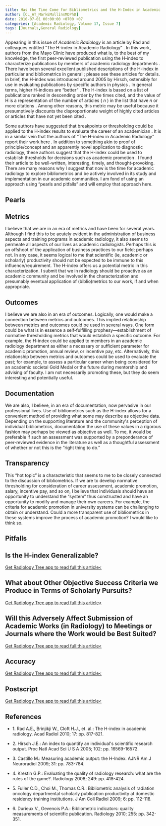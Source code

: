```yaml
---
title: Has the Time Come for Bibliometrics and the H-Index in Academic Radiology?
author: [CL_AT_MarkEMullinsMDPhD]
date: 2010-07-01 00:00:00 +0700 +07
categories: [Academic Radiology, Volume 17, Issue 7]
tags: [Journals,General Radiology]
---
```

Appearing in this issue of _Academic Radiology_ is an article by Rad and colleagues entitled “The H-index in Academic Radiology” . In this work, authors from the Mayo Clinic have produced what is, to the best of my knowledge, the first peer-reviewed publication using the H-index to characterize publications by members of academic radiology departments . There have been several excellent published descriptions of the H-index in particular and bibliometrics in general ; please see these articles for details. In brief, the H-index was introduced around 2005 by Hirsch, ostensibly for use in evaluating publications by specific authors in physics . In general terms, higher H-indices are “better” . The H-index is based on a list of publications ranked in descending order by the times cited, and the value of H is a representation of the number of articles ( _n_ ) in the list that have _n_ or more citations . Among other reasons, this metric may be useful because it presumptively discounts the disproportionate weight of highly cited articles or articles that have not yet been cited .

Some authors have suggested that breakpoints or thresholding could be applied to the H-index results to evaluate the career of an academician . It is in a similar vein that the authors of “The H-index in Academic Radiology” report their work here . In addition to something akin to proof of principle/concept and an apparently novel application to diagnostic radiology, these authors suggest that the H-index could be used to establish thresholds for decisions such as academic promotion . I found their article to be well-written, interesting, timely, and thought-provoking. There are many reasons why I suggest that now is the time for academic radiology to explore bibliometrics and be actively involved in its study and implementation in our academic communities. I am fond of using an approach using “pearls and pitfalls” and will employ that approach here.

## Pearls

## Metrics

I believe that we are in an era of metrics and have been for several years. Although I find this to be acutely evident in the administration of business aspects and training programs in academic radiology, it also seems to permeate all aspects of our lives as academic radiologists. Perhaps this is an offshoot of the application of business practices to our field; perhaps not. In any case, it seems logical to me that scientific (ie, academic or scholarly) productivity should not be expected to be immune to this influence/requirement. The H-index offers us a potential metric in this characterization. I submit that we in radiology should be proactive as an academic community and be involved in the characterization and presumably eventual application of (biblio)metrics to our work, if and when appropriate.

## Outcomes

I believe we are also in an era of outcomes. Logically, one would make a connection between metrics and outcomes. This implied relationship between metrics and outcomes could be used in several ways. One form could be what is in essence a self-fulfilling prophesy—establishment of normative thresholding metrics that would establish a specific outcome. For example, the H-index could be applied to members in an academic radiology department as either a necessary or sufficient parameter for academic promotion, annual review, or incentive pay, etc. Alternatively, this relationship between metrics and outcomes could be used to evaluate the past; for example, to assess a particular career when being considered for an academic societal Gold Medal or the future during mentorship and advising of faculty. I am not necessarily promoting these, but they do seem interesting and potentially useful.

## Documentation

We are also, I believe, in an era of documentation, now pervasive in our professional lives. Use of bibliometrics such as the H-index allows for a convenient method of providing what some may describe as objective data. Depending on the supporting literature and the community's perception of individual bibliometrics, documentation the use of these values in a rigorous fashion may perhaps be viewed as objective as well. To me, it would be preferable if such an assessment was supported by a preponderance of peer-reviewed evidence in the literature as well as a thoughtful assessment of whether or not this is the “right thing to do.”

## Transparency

This “hot topic” is a characteristic that seems to me to be closely connected to the discussion of bibliometrics. If we are to develop normative thresholding for consideration of career assessment, academic promotion, salary, incentive pay, and so on, I believe that individuals should have an opportunity to understand the “system” thus constructed and have an opportunity to modify and manage their own careers. For example, the criteria for academic promotion in university systems can be challenging to obtain or understand. Could a more transparent use of bibliometrics in these systems improve the process of academic promotion? I would like to think so.

## Pitfalls

## Is the H-index Generalizable?

[Get Radiology Tree app to read full this article<](https://clinicalpub.com/app)

## What about Other Objective Success Criteria we Produce in Terms of Scholarly Pursuits?

[Get Radiology Tree app to read full this article<](https://clinicalpub.com/app)

## Will this Adversely Affect Submission of Academic Works (in Radiology) to Meetings or Journals where the Work would be Best Suited?

[Get Radiology Tree app to read full this article<](https://clinicalpub.com/app)

## Accuracy

[Get Radiology Tree app to read full this article<](https://clinicalpub.com/app)

## Postscript

[Get Radiology Tree app to read full this article<](https://clinicalpub.com/app)

## References

- 1\. Rad A.E., Brinjikji W., Cloft H.J., et. al.: The H-index in academic radiology. Acad Radiol 2010; 17: pp. 817-821.


- 2\. Hirsch J.E.: An index to quantify an individual's scientific research output. Proc Natl Acad Sci U S A 2005; 102: pp. 16569-16572.


- 3\. Castillo M.: Measuring academic output: the H-Index. AJNR Am J Neuroradiol 2009; 31: pp. 783-784.


- 4\. Krestin G.P.: Evaluating the quality of radiology research: what are the rules of the game?. Radiology 2008; 249: pp. 418-424.


- 5\. Fuller C.D., Choi M., Thomas C.R.: Bibliometric analysis of radiation oncology departmental scholarly publication productivity at domestic residency training institutions. J Am Coll Radiol 2009; 6: pp. 112-118.


- 6\. Durieux V., Gevenois P.A.: Bibliometric indicators: quality measurements of scientific publication. Radiology 2010; 255: pp. 342-351.